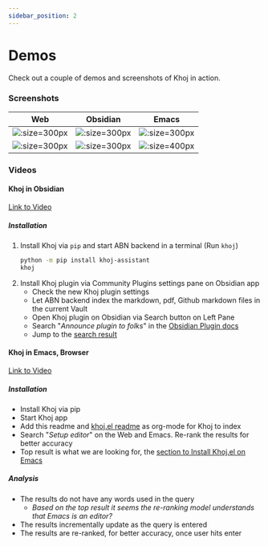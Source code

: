 ```yaml
---
sidebar_position: 2
---
```


# Demos

Check out a couple of demos and screenshots of Khoj in action.

### Screenshots

| Web | Obsidian | Emacs |
|:---:|:--------:|:-----:|
| ![](/img/khoj_search_on_web.png ':size=300px') | ![](/img/khoj_search_on_obsidian.png ':size=300px') | ![](/img/khoj_search_on_emacs.png ':size=300px') |
| ![](/img/khoj_chat_on_web.png ':size=300px') | ![](/img/khoj_chat_on_obsidian.png ':size=300px') | ![](/img/khoj_chat_on_emacs.png ':size=400px') |


### Videos
#### Khoj in Obsidian
[Link to Video](https://github-production-user-asset-6210df.s3.amazonaws.com/6413477/240061700-3e33d8ea-25bb-46c8-a3bf-c92f78d0f56b.mp4)

##### Installation

1. Install Khoj via `pip` and start ABN backend in a terminal (Run `khoj`)
    ```bash
    python -m pip install khoj-assistant
    khoj
    ```
2. Install Khoj plugin via Community Plugins settings pane on Obsidian app
    - Check the new Khoj plugin settings
    - Let ABN backend index the markdown, pdf, Github markdown files in the current Vault
    - Open Khoj plugin on Obsidian via Search button on Left Pane
    - Search \"*Announce plugin to folks*\" in the [Obsidian Plugin docs](https://marcus.se.net/obsidian-plugin-docs/)
    - Jump to the [search result](https://marcus.se.net/obsidian-plugin-docs/publishing/submit-your-plugin)

#### Khoj in Emacs, Browser
[Link to Video](https://user-images.githubusercontent.com/6413477/184735169-92c78bf1-d827-4663-9087-a1ea194b8f4b.mp4)

##### Installation

- Install Khoj via pip
- Start Khoj app
- Add this readme and [khoj.el readme](https://github.com/khoj-ai/khoj/tree/master/src/interface/emacs) as org-mode for Khoj to index
- Search \"*Setup editor*\" on the Web and Emacs. Re-rank the results for better accuracy
- Top result is what we are looking for, the [section to Install Khoj.el on Emacs](https://github.com/khoj-ai/khoj/tree/master/src/interface/emacs#2-Install-Khojel)

##### Analysis

- The results do not have any words used in the query
  - *Based on the top result it seems the re-ranking model understands that Emacs is an editor?*
- The results incrementally update as the query is entered
- The results are re-ranked, for better accuracy, once user hits enter
